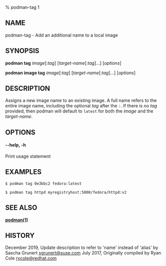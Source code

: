 % podman-tag 1

## NAME

podman\-tag - Add an additional name to a local image

## SYNOPSIS

**podman tag** _image_[:*tag*] [_target-name_[:*tag*]...] [*options*]

**podman image tag** _image_[:*tag*] [_target-name_[:*tag*]...] [*options*]

## DESCRIPTION

Assigns a new image name to an existing image. A full name refers to the entire
image name, including the optional _tag_ after the `:`. If there is no _tag_
provided, then podman will default to `latest` for both the _image_ and the
_target-name_.

## OPTIONS

#### **--help**, **-h**

Print usage statement

## EXAMPLES

```
$ podman tag 0e3bbc2 fedora:latest

$ podman tag httpd myregistryhost:5000/fedora/httpd:v2
```

## SEE ALSO

**[podman(1)](podman.1.md)**

## HISTORY

December 2019, Update description to refer to 'name' instead of 'alias' by Sascha Grunert <sgrunert@suse.com>
July 2017, Originally compiled by Ryan Cole <rycole@redhat.com>
